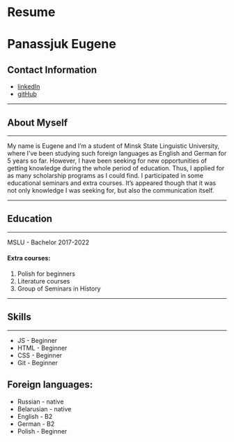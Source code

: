 
# Resume 

# Panassjuk Eugene

## Contact Information
* [linkedIn](https://www.linkedin.com/feed/)
* [gitHub](https://github.com/eugeniyScotch)

----

## About Myself

*****

My name is Eugene and I’m a student of Minsk State Linguistic University, where I’ve been studying such foreign languages as English and German for 5 years so far. However, I have been seeking for new opportunities of getting knowledge during the whole period of education. Thus, I applied for as many scholarship programs as I could find. I participated in some educational seminars and extra courses. It’s appeared though that it was not only knowledge I was seeking for, but also the communication itself. 

*****

## Education 

****

MSLU - Bachelor 2017-2022

#### Extra courses:
1. Polish for beginners 
2. Literature courses
3. Group of Seminars in History 

****

## Skills 

----

* JS - Beginner
* HTML - Beginner
* CSS - Beginner 
* Git - Beginner 


## Foreign languages:
* Russian - native
* Belarusian - native 
* English - B2
* German - B2
* Polish - Beginner 


